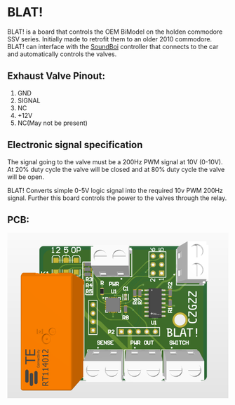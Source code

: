 # BLAT!
BLAT! is a board that controls the OEM BiModel on the holden commodore SSV series. Initially made to retrofit them to an older 2010 commodore. BLAT! can interface with the [SoundBoi](https://github.com/HAMGZZ/SoundBoi) controller that connects to the car and automatically controls the valves.

## Exhaust Valve Pinout:
1. GND
2. SIGNAL
3. NC
4. +12V
5. NC(May not be present)

## Electronic signal specification
The signal going to the valve must be a 200Hz PWM signal at 10V (0-10V). At 20% duty cycle the valve will be closed and at 80% duty cycle the valve will be open.

BLAT! Converts simple 0-5V logic signal into the required 10v PWM 200Hz signal. Further this board controls the power to the valves through the relay.

## PCB:
![alt text](PCB1.png)
